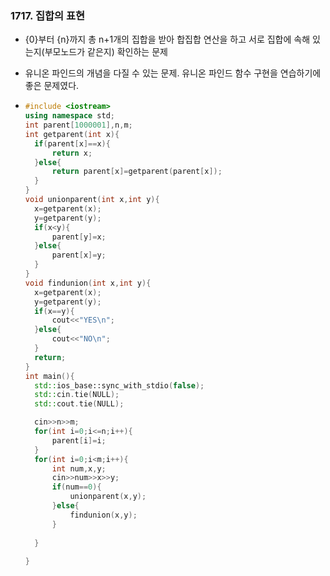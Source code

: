 ### 1717. 집합의 표현

- {0}부터 {n}까지 총 n+1개의 집합을 받아 합집합 연산을 하고 서로 집합에 속해 있는지(부모노드가 같은지) 확인하는 문제

- 유니온 파인드의 개념을 다질 수 있는 문제. 유니온 파인드 함수 구현을 연습하기에 좋은 문제였다.

- ```c++
  #include <iostream>
  using namespace std;
  int parent[1000001],n,m;
  int getparent(int x){
  	if(parent[x]==x){
  		return x;
  	}else{
  		return parent[x]=getparent(parent[x]);
  	}
  }
  void unionparent(int x,int y){
  	x=getparent(x);
  	y=getparent(y);
  	if(x<y){
  		parent[y]=x;
  	}else{
  		parent[x]=y;
  	}
  }
  void findunion(int x,int y){
  	x=getparent(x);
  	y=getparent(y);
  	if(x==y){
  		cout<<"YES\n";
  	}else{
  		cout<<"NO\n";
  	}
  	return;
  }
  int main(){
  	std::ios_base::sync_with_stdio(false); 
  	std::cin.tie(NULL); 
  	std::cout.tie(NULL);
  
  	cin>>n>>m;
  	for(int i=0;i<=n;i++){
  		parent[i]=i;
  	}
  	for(int i=0;i<m;i++){
  		int num,x,y;
  		cin>>num>>x>>y;
  		if(num==0){
  			unionparent(x,y);
  		}else{
  			findunion(x,y);
  		}
  		
  	}
  	
  }
  ```

  